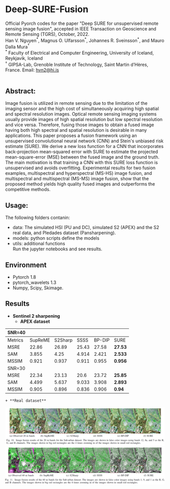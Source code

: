 # Deep-SURE-Fusion
 Official Pyorch codes for the paper "Deep SURE for unsupervised remote sensing image fusion", accepted in IEEE Transaction on Geoscience and Remote Sensing (TGRS), October, 2022.<br>
Han V. Nguyen$^\ast$, Magnus O. Ulfarsson$^\ast$,  Johannes R. Sveinsson$^\ast$, and Mauro Dalla Mura$^\dagger$ <br>
$^\ast$ Faculty of Electrical and Computer Engineering, University of Iceland, Reykjavik, Iceland<br>
$^\dagger$ GIPSA-Lab, Grenoble Institute of Technology, Saint Martin d’Hères, France.
 Email: hvn2@hi.is
 <br>
 <br>
## Abstract:<br>
Image fusion is utilized in remote sensing due to the limitation of the imaging sensor and the high cost of simultaneously acquiring high spatial and spectral resolution images. Optical remote sensing imaging systems usually provide images of high spatial resolution but low spectral resolution and vice versa. Therefore, fusing those images to obtain a fused image having both high spectral and spatial resolution is desirable in many applications. This paper proposes a fusion framework using an unsupervised convolutional neural network (CNN) and Stein's unbiased risk estimate (SURE). We derive a new loss function for a CNN that incorporates back-projection mean-squared error with SURE to estimate the projected mean-square-error (MSE) between the fused image and the ground truth. The main motivation is that training a CNN with this SURE loss function is unsupervised and avoids overfitting. Experimental results for two fusion examples, multispectral and hyperspectral (MS-HS) image fusion, and multispectral and multispectral (MS-MS) image fusion, show that the proposed method yields high quality fused images and outperforms the competitive methods.

## Usage:<br>
The following folders contanin:
- data: The simulated HSI (PU and DC), simulated S2 (APEX) and the S2 real data, and Pledades dataset (Pansharpening).
- models: python scripts define the models
- utils: additional functions<br>
Run the jupyter notebooks and see results.
## Environment
- Pytorch 1.8
- pytorch_wavelets 1.3
- Numpy, Scipy, Skimage.

## Results
- **Sentinel 2 sharpening**
	+ **APEX dataset**
	
| SNR=40  |         |         |       |        |           |
|---------|---------|---------|-------|--------|-----------|
| Metrics | SupReME | S2Sharp | SSSS  | BP-DIP | SURE      |
| MSRE    | 22.86   | 26.89   | 25.43 | 27.58  | **27.53** |
| SAM     | 3.855   | 4.25    | 4.914 | 2.421  | **2.533** |
| MSSIM   | 0.921   | 0.937   | 0.911 | 0.955  | **0.956** |
| SNR=30  |         |         |       |        |           |
| MSRE    | 22.34   | 23.13   | 20.6  | 23.72  | **25.85** |
| SAM     | 4.499   | 5.637   | 9.033 | 3.908  | **2.893** |
| MSSIM   | 0.905   | 0.896   | 0.836 | 0.906  | **0.94**  |

    + **Real dataset**
![image](result1.png "a title")
![image](result2.png "a title")